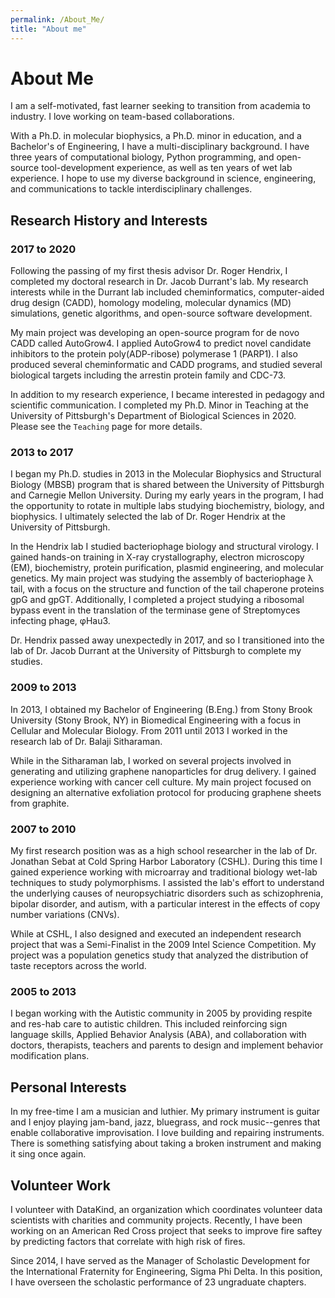 ```yaml
---
permalink: /About_Me/
title: "About me"
---
```


# About Me

I am a self-motivated, fast learner seeking to transition from academia to industry. I love working on team-based collaborations.

With a Ph.D. in molecular biophysics, a Ph.D. minor in education, and a Bachelor's of Engineering, I have a multi-disciplinary background. I have three years of computational biology, Python programming, and open-source tool-development experience, as well as ten years of wet lab experience. I hope to use my diverse background in science, engineering, and communications to tackle interdisciplinary challenges. 


## Research History and Interests

### 2017 to 2020

Following the passing of my first thesis advisor Dr. Roger Hendrix, I completed my doctoral research in Dr. Jacob Durrant's lab. My research interests while in the Durrant lab included cheminformatics, computer-aided drug design (CADD), homology modeling, molecular dynamics (MD) simulations, genetic algorithms, and open-source software development.

My main project was developing an open-source program for de novo CADD called AutoGrow4. I applied AutoGrow4 to predict novel candidate inhibitors to the protein poly(ADP-ribose) polymerase 1 (PARP1). I also produced several cheminformatic and CADD programs, and studied several biological targets including the arrestin protein family and CDC-73.

In addition to my research experience, I became interested in pedagogy and scientific communication. I completed my Ph.D. Minor in Teaching at the University of Pittsburgh's Department of Biological Sciences in 2020. Please see the `Teaching` page for more details.

### 2013 to 2017

I began my Ph.D. studies in 2013 in the Molecular Biophysics and Structural Biology (MBSB) program that is shared between the University of Pittsburgh and Carnegie Mellon University. During my early years in the program, I had the opportunity to rotate in multiple labs studying biochemistry, biology, and biophysics. I ultimately selected the lab of Dr. Roger Hendrix at the University of Pittsburgh.

In the Hendrix lab I studied bacteriophage biology and structural virology. I gained hands-on training in X-ray crystallography, electron microscopy (EM), biochemistry, protein purification, plasmid engineering, and molecular genetics. My main project was studying the assembly of bacteriophage &lambda; tail, with a focus on the structure and function of the tail chaperone proteins gpG and gpGT. Additionally, I completed a project studying a ribosomal bypass event in the translation of the terminase gene of Streptomyces infecting phage, &phi;Hau3. 

Dr. Hendrix passed away unexpectedly in 2017, and so I transitioned into the lab of Dr. Jacob Durrant at the University of Pittsburgh to complete my studies.

### 2009 to 2013

In 2013, I obtained my Bachelor of Engineering (B.Eng.) from Stony Brook University (Stony Brook, NY) in Biomedical Engineering with a focus in Cellular and Molecular Biology. From 2011 until 2013 I worked in the research lab of Dr. Balaji Sitharaman.

While in the Sitharaman lab, I worked on several projects involved in generating and utilizing graphene nanoparticles for drug delivery. I gained experience working with cancer cell culture. My main project focused on designing an alternative exfoliation protocol for producing graphene sheets from graphite.

### 2007 to 2010

My first research position was as a high school researcher in the lab of Dr. Jonathan Sebat at Cold Spring Harbor Laboratory (CSHL). During this time I gained experience working with microarray and traditional biology wet-lab techniques to study polymorphisms. I assisted the lab's effort to understand the underlying causes of neuropsychiatric disorders such as schizophrenia, bipolar disorder, and autism, with a particular interest in the effects of copy number variations (CNVs). 

While at CSHL, I also designed and executed an independent research project that was a Semi-Finalist in the 2009 Intel Science Competition. My project was a population genetics study that analyzed the distribution of taste receptors across the world.

### 2005 to 2013

I began working with the Autistic community in 2005 by providing respite and res-hab care to autistic children. This included reinforcing sign language skills, Applied Behavior Analysis (ABA), and collaboration with doctors, therapists, teachers and parents to design and implement behavior modification plans.


## Personal Interests

In my free-time I am a musician and luthier. My primary instrument is guitar and I enjoy playing jam-band, jazz, bluegrass, and rock music--genres that enable collaborative improvisation. I love building and repairing instruments. There is something satisfying about taking a broken instrument and making it sing once again.

## Volunteer Work

I volunteer with DataKind, an organization which coordinates volunteer data scientists with charities and community projects. Recently, I have been working on an American Red Cross project that seeks to improve fire saftey by predicting factors that correlate with high risk of fires.

Since 2014, I have served as the Manager of Scholastic Development for the International Fraternity for Engineering, Sigma Phi Delta. In this position, I have overseen  the scholastic performance of 23 ungraduate chapters.

